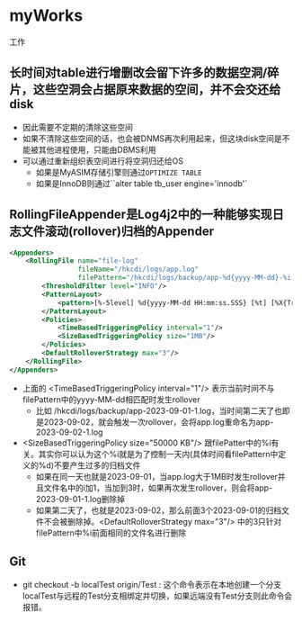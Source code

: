 # myWorks
工作

## 长时间对table进行增删改会留下许多的数据空洞/碎片，这些空洞会占据原来数据的空间，并不会交还给disk
- 因此需要不定期的清除这些空间
- 如果不清除这些空间的话，也会被DNMS再次利用起来，但这块disk空间是不能被其他进程使用，只能由DBMS利用
- 可以通过重新组织表空间进行将空洞归还给OS
    - 如果是MyASIM存储引擎则通过``OPTIMIZE TABLE``
    - 如果是InnoDB则通过``alter table tb_user engine='innodb'`


## RollingFileAppender是Log4j2中的一种能够实现日志文件滚动(rollover)归档的Appender
```xml
<Appenders>
    <RollingFile name="file-log"
                 fileName="/hkcdi/logs/app.log"
                 filePattern="/hkcdi/logs/backup/app-%d{yyyy-MM-dd}-%i.log">
        <ThresholdFilter level="INFO"/>
        <PatternLayout>
            <pattern>[%-5level] %d{yyyy-MM-dd HH:mm:ss.SSS} [%t] [%X{TraceId}] %c{12} - %msg%n</pattern>
        </PatternLayout>
        <Policies>
            <TimeBasedTriggeringPolicy interval="1"/>
            <SizeBasedTriggeringPolicy size="1MB"/>
        </Policies>
        <DefaultRolloverStrategy max="3"/>
    </RollingFile>
</Appenders>
```
- 上面的 \<TimeBasedTriggeringPolicy interval="1"/> 表示当前时间不与filePattern中的yyyy-MM-dd相匹配时发生rollover
  - 比如 /hkcdi/logs/backup/app-2023-09-01-1.log，当时间第二天了也即是2023-09-02，就会触发一次rollover，会将app.log重命名为app-2023-09-02-1.log
- \<SizeBasedTriggeringPolicy size="50000 KB"/> 跟filePatter中的%i有关。其实你可以认为这个%i就是为了控制一天内(具体时间看filePattern中定义的%d)不要产生过多的归档文件
  - 如果在同一天也就是2023-09-01，当app.log大于1MB时发生rollover并且文件名中的i加1，当加到3时，如果再次发生rollover，则会将app-2023-09-01-1.log删除掉
  - 如果第二天了，也就是2023-09-02，那么前面3个2023-09-01的归档文件不会被删除掉。\<DefaultRolloverStrategy max="3"/> 中的3只针对filePattern中%i前面相同的文件名进行删除


## Git
- git checkout -b localTest origin/Test  : 这个命令表示在本地创建一个分支localTest与远程的Test分支相绑定并切换，如果远端没有Test分支则此命令会报错。










